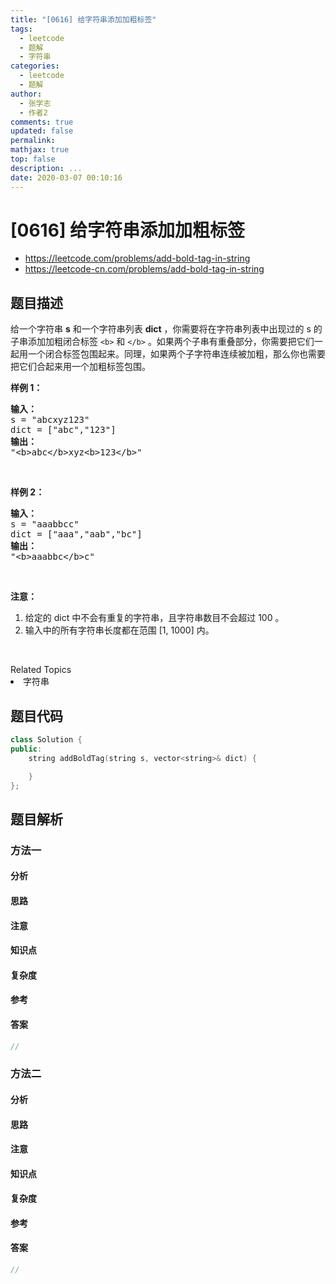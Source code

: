 ```yaml
---
title: "[0616] 给字符串添加加粗标签"
tags:
  - leetcode
  - 题解
  - 字符串
categories:
  - leetcode
  - 题解
author:
  - 张学志
  - 作者2
comments: true
updated: false
permalink:
mathjax: true
top: false
description: ...
date: 2020-03-07 00:10:16
---
```



# [0616] 给字符串添加加粗标签
* https://leetcode.com/problems/add-bold-tag-in-string
* https://leetcode-cn.com/problems/add-bold-tag-in-string


## 题目描述

<p>给一个字符串&nbsp;<strong>s</strong>&nbsp;和一个字符串列表&nbsp;<strong>dict</strong>&nbsp;，你需要将在字符串列表中出现过的 s 的子串添加加粗闭合标签&nbsp;<code>&lt;b&gt;</code>&nbsp;和&nbsp;<code>&lt;/b&gt;</code>&nbsp;。如果两个子串有重叠部分，你需要把它们一起用一个闭合标签包围起来。同理，如果两个子字符串连续被加粗，那么你也需要把它们合起来用一个加粗标签包围。</p>

<p><strong>样例 1：</strong></p>

<pre><strong>输入：</strong>
s = &quot;abcxyz123&quot;
dict = [&quot;abc&quot;,&quot;123&quot;]
<strong>输出：</strong>
&quot;&lt;b&gt;abc&lt;/b&gt;xyz&lt;b&gt;123&lt;/b&gt;&quot;
</pre>

<p>&nbsp;</p>

<p><strong>样例 2：</strong></p>

<pre><strong>输入：</strong>
s = &quot;aaabbcc&quot;
dict = [&quot;aaa&quot;,&quot;aab&quot;,&quot;bc&quot;]
<strong>输出：</strong>
&quot;&lt;b&gt;aaabbc&lt;/b&gt;c&quot;
</pre>

<p>&nbsp;</p>

<p><strong>注意：</strong></p>

<ol>
	<li>给定的 dict 中不会有重复的字符串，且字符串数目不会超过 100 。</li>
	<li>输入中的所有字符串长度都在范围 [1, 1000] 内。</li>
</ol>

<p>&nbsp;</p>
<div><div>Related Topics</div><div><li>字符串</li></div></div>


## 题目代码

```cpp
class Solution {
public:
    string addBoldTag(string s, vector<string>& dict) {

    }
};
```


## 题目解析


### 方法一

#### 分析

#### 思路

#### 注意

#### 知识点

#### 复杂度

#### 参考

#### 答案

```cpp
//
```


### 方法二

#### 分析

#### 思路

#### 注意

#### 知识点

#### 复杂度

#### 参考

#### 答案

```cpp
//
```


